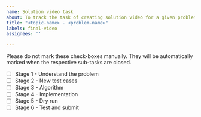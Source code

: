 ```yaml
---
name: Solution video task
about: To track the task of creating solution video for a given problem
title: "<topic-name> - <problem-name>"
labels: final-video
assignees: ''

---
```

Please do not mark these check-boxes manually. They will be automatically marked when the respective sub-tasks are closed.
- [ ] Stage 1 - Understand the problem
- [ ] Stage 2 - New test cases
- [ ] Stage 3 - Algorithm
- [ ] Stage 4 - Implementation
- [ ] Stage 5 - Dry run
- [ ] Stage 6 - Test and submit
